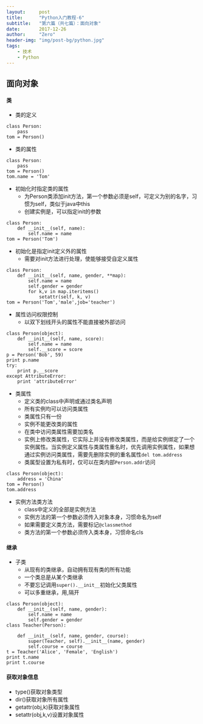 ```yaml
---
layout:     post
title:      "Python入门教程-6"
subtitle:   "第六篇（共七篇）：面向对象"
date:       2017-12-26
author:     "Zero"
header-img: "img/post-bg/python.jpg"
tags:
    - 技术
    - Python
---
```


## 面向对象

#### 类

- 类的定义
```
class Person:
    pass
tom = Person()
```

- 类的属性
```
class Person:
    pass
tom = Person()
tom.name = 'Tom'
```

- 初始化时指定类的属性
    - 为Person类添加init方法，第一个参数必须是self，可定义为别的名字，习惯为self，类似于java中this
    - 创建实例是，可以指定init的参数
```
class Person:
    def __init__(self, name):
        self.name = name
tom = Person('Tom')
```

- 初始化是指定init定义外的属性
    - 需要对init方法进行处理，使能够接受自定义属性
```
class Person:
    def __init__(self, name, gender, **map):
        self.name = name
        self.gender = gender
        for k,v in map.iteritems()
            setattr(self, k, v)
tom = Person('Tom','male',job='teacher')
```

- 属性访问权限控制
    - 以双下划线开头的属性不能直接被外部访问
```
class Person(object):
    def __init__(self, name, score):
        self.name = name
        self.__score = score
p = Person('Bob', 59)
print p.name
try:
    print p.__score
except AttributeError:
    print 'attributeError'
```

- 类属性
    - 定义类的class中声明或通过类名声明
    - 所有实例均可以访问类属性
    - 类属性只有一份
    - 实例不能更改类的属性
    - 在类中访问类属性需要加类名
    - 实例上修改类属性，它实际上并没有修改类属性，而是给实例绑定了一个实例属性。当实例定义属性与类属性重名时，优先调用实例属性，如果想通过实例访问类属性，需要先删除实例的重名属性`del tom.address`
    - 类属型设置为私有时，仅可以在类内部`Person.addr`访问
```
class Person(object):
    address = 'China'
tom = Person()
tom.address
```

- 实例方法类方法
    - class中定义的全部是实例方法
    - 实例方法的第一个参数必须传入对象本身，习惯命名为self
    - 如果需要定义类方法，需要标记`@classmethod`
    - 类方法的第一个参数必须传入类本身，习惯命名cls

#### 继承

- 子类
    - 从现有的类继承，自动拥有现有类的所有功能
    - 一个类总是从某个类继承
    - 不要忘记调用`super().__init__`初始化父类属性
    - 可以多重继承，用,隔开
```
class Person(object):
    def __init__(self, name, gender):
        self.name = name
        self.gender = gender
class Teacher(Person):

    def __init__(self, name, gender, course):
        super(Teacher, self).__init__(name, gender)
        self.course = course
t = Teacher('Alice', 'Female', 'English')
print t.name
print t.course
```

#### 获取对象信息

- type()获取对象类型
- dir()获取对象所有属性
- getattr(obj,k)获取对象属性
- setattr(obj,k,v)设置对象属性
